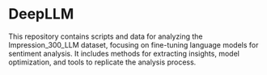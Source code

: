 # DeepLLM
This repository contains scripts and data for analyzing the Impression_300_LLM dataset, focusing on fine-tuning language models for sentiment analysis. It includes methods for extracting insights, model optimization, and tools to replicate the analysis process.
